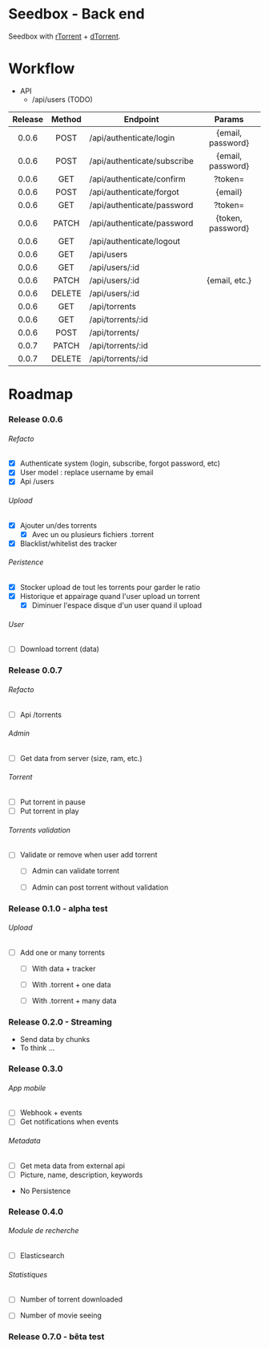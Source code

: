 # Seedbox - Back end

Seedbox with [rTorrent](https://github.com/MaximeMaillet/rtorrent-daemon) + [dTorrent](https://github.com/MaximeMaillet/dtorrent).


# Workflow

* API
  * /api/users (TODO)

| Release | Method | Endpoint                    | Params        |
|:-------:|:------:| --------------------------- |:-------------:|
| 0.0.6   | POST   | /api/authenticate/login     | {email, password} |
| 0.0.6   | POST   | /api/authenticate/subscribe | {email, password} |
| 0.0.6   | GET    | /api/authenticate/confirm   | ?token= |
| 0.0.6   | POST   | /api/authenticate/forgot    | {email} |
| 0.0.6   | GET    | /api/authenticate/password  | ?token= |
| 0.0.6   | PATCH  | /api/authenticate/password  | {token, password} |
| 0.0.6   | GET    | /api/authenticate/logout    | |
| 0.0.6   | GET    | /api/users                  | |
| 0.0.6   | GET    | /api/users/:id              | |
| 0.0.6   | PATCH  | /api/users/:id              | {email, etc.} |
| 0.0.6   | DELETE | /api/users/:id              | |
| 0.0.6   | GET    | /api/torrents               | |
| 0.0.6   | GET    | /api/torrents/:id           | |
| 0.0.6   | POST   | /api/torrents/              | |
| 0.0.7   | PATCH  | /api/torrents/:id           | |
| 0.0.7   | DELETE | /api/torrents/:id           | |

# Roadmap

### Release 0.0.6

###### Refacto

* [x] Authenticate system (login, subscribe, forgot password, etc)
* [x] User model : replace username by email
* [x] Api /users

###### Upload

* [x] Ajouter un/des torrents
  * [x] Avec un ou plusieurs fichiers .torrent

* [x] Blacklist/whitelist des tracker

###### Peristence

* [x] Stocker upload de tout les torrents pour garder le ratio
* [x] Historique et appairage quand l'user upload un torrent
  * [x] Diminuer l'espace disque d'un user quand il upload

###### User
* [ ] Download torrent (data)


### Release 0.0.7

###### Refacto
* [ ] Api /torrents

###### Admin
* [ ] Get data from server (size, ram, etc.)

###### Torrent
* [ ] Put torrent in pause
* [ ] Put torrent in play

###### Torrents validation
* [ ] Validate or remove when user add torrent
  * [ ] Admin can validate torrent
  * [ ] Admin can post torrent without validation


### Release 0.1.0 - alpha test

###### Upload
* [ ] Add one or many torrents
  * [ ] With data + tracker
  * [ ] With .torrent + one data
  * [ ] With .torrent + many data


### Release 0.2.0 - Streaming
* Send data by chunks
* To think ...


### Release 0.3.0

###### App mobile
* [ ] Webhook + events
* [ ] Get notifications when events

###### Metadata
* [ ] Get meta data from external api
* [ ] Picture, name, description, keywords
* No Persistence


### Release 0.4.0

###### Module de recherche

* [ ] Elasticsearch 


###### Statistiques

* [ ] Number of torrent downloaded
* [ ] Number of movie seeing


### Release 0.7.0 - bêta test